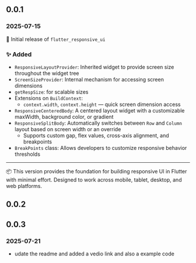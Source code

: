 ## 0.0.1

### 2025-07-15

🎉 Initial release of `flutter_responsive_ui`

### ✨ Added

- `ResponsiveLayoutProvider`: Inherited widget to provide screen size throughout the widget tree
- `ScreenSizeProvider`: Internal mechanism for accessing screen dimensions
- `getRespSize`: for scalable sizes
- Extensions on `BuildContext`:
  - `context.width`, `context.height` — quick screen dimension access
- `ResponsiveCenteredBody`: A centered layout widget with a customizable maxWidth, background color, or gradient
- `ResponsiveSplitBody`: Automatically switches between `Row` and `Column` layout based on screen width or an override
  - Supports custom gap, flex values, cross-axis alignment, and breakpoints
- `BreakPoints` class: Allows developers to customize responsive behavior thresholds

---

📦 This version provides the foundation for building responsive UI in Flutter with minimal effort. Designed to work across mobile, tablet, desktop, and web platforms.

## 0.0.2

## 0.0.3
### 2025-07-21
- udate the readme and added a vedio link and also a example code


 
